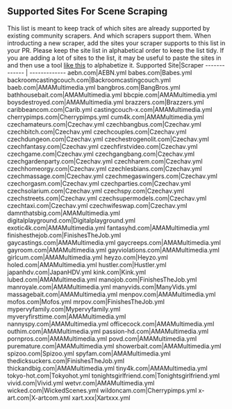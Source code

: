 ## Supported Sites For Scene Scraping

This list is meant to keep track of which sites are already supported by existing community scrapers. And which scrapers support them. When introducting a new scraper, add the sites your scraper supports to this list in your PR. Please keep the site list in alphabetical order to keep the list tidy. If you are adding a lot of sites to the list, it may be useful to paste the sites in and then use a tool [like this](https://wordcounter.net/alphabetize) to alphabetize it.
Supported Site|Scraper
------------- | -------------
aebn.com|AEBN.yml
babes.com|Babes.yml
backroomcastingcouch.com|Backroomcastingcouch.yml
baeb.com|AMAMultimedia.yml
bangbros.com|BangBros.yml
bathhousebait.com|AMAMultimedia.yml
bbcpie.com|AMAMultimedia.yml
boysdestroyed.com|AMAMultimedia.yml
brazzers.com|Brazzers.yml
caribbeancom.com|Carib.yml
castingcouch-x.com|AMAMultimedia.yml
cherrypimps.com|Cherrypimps.yml
cum4k.com|AMAMultimedia.yml
czechamateurs.com|Czechav.yml
czechbangbus.com|Czechav.yml
czechbitch.com|Czechav.yml
czechcouples.com|Czechav.yml
czechdungeon.com|Czechav.yml
czechestrogenolit.com|Czechav.yml
czechfantasy.com|Czechav.yml
czechfirstvideo.com|Czechav.yml
czechgame.com|Czechav.yml
czechgangbang.com|Czechav.yml
czechgardenparty.com|Czechav.yml
czechharem.com|Czechav.yml
czechhomeorgy.com|Czechav.yml
czechlesbians.com|Czechav.yml
czechmassage.com|Czechav.yml
czechmegaswingers.com|Czechav.yml
czechorgasm.com|Czechav.yml
czechparties.com|Czechav.yml
czechsolarium.com|Czechav.yml
czechspy.com|Czechav.yml
czechstreets.com|Czechav.yml
czechsupermodels.com|Czechav.yml
czechtaxi.com|Czechav.yml
czechwifeswap.com|Czechav.yml
damnthatsbig.com|AMAMultimedia.yml
digitalplayground.com|Digitalplayground.yml
exotic4k.com|AMAMultimedia.yml
fantasyhd.com|AMAMultimedia.yml
finishesthejob.com|FinishesTheJob.yml
gaycastings.com|AMAMultimedia.yml
gaycreeps.com|AMAMultimedia.yml
gayroom.com|AMAMultimedia.yml
gayviolations.com|AMAMultimedia.yml
girlcum.com|AMAMultimedia.yml
heyzo.com|Heyzo.yml
holed.com|AMAMultimedia.yml
hustler.com|Hustler.yml
japanhdv.com|JapanHDV.yml
kink.com|Kink.yml
lubed.com|AMAMultimedia.yml
manojob.com|FinishesTheJob.yml
manroyale.com|AMAMultimedia.yml
manyvids.com|ManyVids.yml
massagebait.com|AMAMultimedia.yml
menpov.com|AMAMultimedia.yml
mofos.com|Mofos.yml
mrpov.com|FinishesTheJob.yml
mypervyfamily.com|Mypervyfamily.yml
myveryfirsttime.com|AMAMultimedia.yml
nannyspy.com|AMAMultimedia.yml
officecock.com|AMAMultimedia.yml
outhim.com|AMAMultimedia.yml
passion-hd.com|AMAMultimedia.yml
pornpros.com|AMAMultimedia.yml
povd.com|AMAMultimedia.yml
puremature.com|AMAMultimedia.yml
showerbait.com|AMAMultimedia.yml
spizoo.com|Spizoo.yml
spyfam.com|AMAMultimedia.yml
thedicksuckers.com|FinishesTheJob.yml
thickandbig.com|AMAMultimedia.yml
tiny4k.com|AMAMultimedia.yml
tokyo-hot.com|Tokyohot.yml
tonightsgirlfriend.com|Tonightsgirlfriend.yml
vivid.com|Vivid.yml
wetvr.com|AMAMultimedia.yml
wicked.com|WickedScenes.yml
wildoncam.com|Cherrypimps.yml
x-art.com|X-artcom.yml
xart.xxx|Xartxxx.yml
